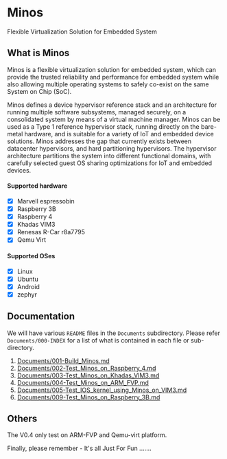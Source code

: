 # Minos 

Flexible Virtualization Solution for Embedded System

## What is Minos

Minos is a flexible virtualization solution for embedded system, which can provide the trusted reliability and performance for embedded system while also allowing multiple operating systems to safely co-exist on the same System on Chip (SoC).

Minos defines a device hypervisor reference stack and an architecture for running multiple software subsystems, managed securely, on a consolidated system by means of a virtual machine manager. Minos can be used as a Type 1 reference hypervisor stack, running directly on the bare-metal hardware, and is suitable for a variety of IoT and embedded device solutions. Minos addresses the gap that currently exists between datacenter hypervisors, and hard partitioning hypervisors. The hypervisor architecture partitions the system into different functional domains, with carefully selected guest OS sharing optimizations for IoT and embedded devices.

#### Supported hardware

- [x] Marvell espressobin
- [x] Raspberry 3B
- [x] Raspberry 4
- [x] Khadas VIM3
- [x] Renesas R-Car r8a7795
- [x] Qemu Virt

#### Supported OSes

- [x] Linux 
- [x] Ubuntu
- [x] Android
- [x] zephyr

## Documentation

We will have various `README` files in the  `Documents` subdirectory. Please refer `Documents/000-INDEX` for a list of what is contained in each file or sub-directory.

1. [Documents/001-Build_Minos.md](https://github.com/minosproject/minos/blob/master/Documents/001-Build_Minos.md)
2. [Documents/002-Test_Minos_on_Raspberry_4.md](https://github.com/minosproject/minos/blob/master/Documents/002-Test_Minos_on_Raspberry_4.md)
3. [Documents/003-Test_Minos_on_Khadas_VIM3.md](https://github.com/minosproject/minos/blob/master/Documents/003-Test_Minos_on_Khadas_VIM3.md)
4. [Documents/004-Test_Minos_on_ARM_FVP.md](https://github.com/minosproject/minos/blob/master/Documents/004-Test_Minos_on_ARM_FVP.md)
5. [Documents/005-Test_IOS_kernel_using_Minos_on_VIM3.md](https://github.com/minosproject/minos/blob/master/Documents/005-Test_IOS_kernel_using_Minos_on_VIM3.md)
6. [Documents/009-Test_Minos_on_Raspberry_3B.md](https://github.com/minosproject/minos/blob/master/Documents/009-Test_Minos_on_Raspberry_3B.md)

## Others

The V0.4 only test on ARM-FVP and Qemu-virt platform.

Finally, please remember - It's all Just For Fun .......
